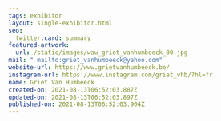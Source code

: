 ```yaml
---
tags: exhibitor
layout: single-exhibitor.html
seo:
  twitter:card: summary
featured-artwork:
  url: /static/images/waw_griet_vanhumbeeck_00.jpg
mail: " mailto:griet_vanhumbeeck@yahoo.com"
website-url: https://www.grietvanhumbeeck.be/
instagram-url: https://www.instagram.com/griet_vhb/?hl=fr
name: Griet Van Humbeeck
created-on: 2021-08-13T06:52:03.887Z
updated-on: 2021-08-13T06:52:03.897Z
published-on: 2021-08-13T06:52:03.904Z
---
```

